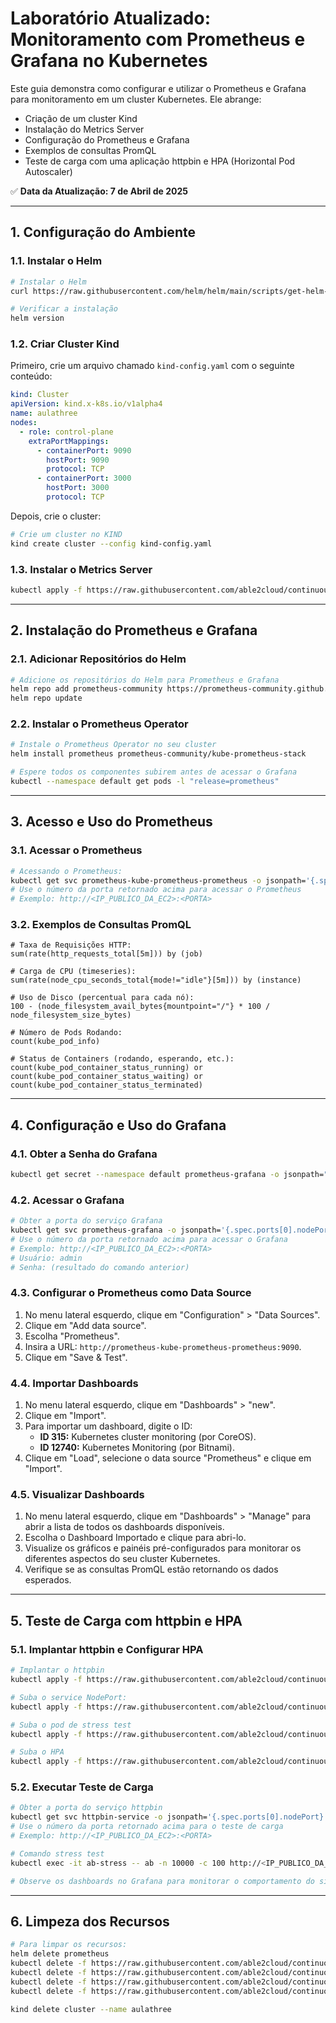 # Laboratório Atualizado: Monitoramento com Prometheus e Grafana no Kubernetes

Este guia demonstra como configurar e utilizar o Prometheus e Grafana para monitoramento em um cluster Kubernetes. Ele abrange:
- Criação de um cluster Kind
- Instalação do Metrics Server
- Configuração do Prometheus e Grafana
- Exemplos de consultas PromQL
- Teste de carga com uma aplicação httpbin e HPA (Horizontal Pod Autoscaler)

✅ **Data da Atualização: 7 de Abril de 2025**

---

## 1. Configuração do Ambiente

### 1.1. Instalar o Helm
```bash
# Instalar o Helm
curl https://raw.githubusercontent.com/helm/helm/main/scripts/get-helm-3 | bash

# Verificar a instalação
helm version
```

### 1.2. Criar Cluster Kind
Primeiro, crie um arquivo chamado `kind-config.yaml` com o seguinte conteúdo:
```yaml
kind: Cluster
apiVersion: kind.x-k8s.io/v1alpha4
name: aulathree
nodes:
  - role: control-plane
    extraPortMappings:
      - containerPort: 9090
        hostPort: 9090
        protocol: TCP
      - containerPort: 3000
        hostPort: 3000
        protocol: TCP 
```

Depois, crie o cluster:
```bash
# Crie um cluster no KIND
kind create cluster --config kind-config.yaml
```

### 1.3. Instalar o Metrics Server
```bash
kubectl apply -f https://raw.githubusercontent.com/able2cloud/continuous_monitoring_log_analytics/main/aulas_2025/aula3/metricserverfull.yaml
```

---

## 2. Instalação do Prometheus e Grafana

### 2.1. Adicionar Repositórios do Helm
```bash
# Adicione os repositórios do Helm para Prometheus e Grafana
helm repo add prometheus-community https://prometheus-community.github.io/helm-charts
helm repo update
```

### 2.2. Instalar o Prometheus Operator
```bash
# Instale o Prometheus Operator no seu cluster
helm install prometheus prometheus-community/kube-prometheus-stack

# Espere todos os componentes subirem antes de acessar o Grafana
kubectl --namespace default get pods -l "release=prometheus"
```

---

## 3. Acesso e Uso do Prometheus

### 3.1. Acessar o Prometheus
```bash
# Acessando o Prometheus:
kubectl get svc prometheus-kube-prometheus-prometheus -o jsonpath='{.spec.ports[0].nodePort}'
# Use o número da porta retornado acima para acessar o Prometheus
# Exemplo: http://<IP_PUBLICO_DA_EC2>:<PORTA>
```

### 3.2. Exemplos de Consultas PromQL
```
# Taxa de Requisições HTTP:
sum(rate(http_requests_total[5m])) by (job)

# Carga de CPU (timeseries):
sum(rate(node_cpu_seconds_total{mode!="idle"}[5m])) by (instance)

# Uso de Disco (percentual para cada nó):
100 - (node_filesystem_avail_bytes{mountpoint="/"} * 100 / node_filesystem_size_bytes)

# Número de Pods Rodando:
count(kube_pod_info)

# Status de Containers (rodando, esperando, etc.):
count(kube_pod_container_status_running) or count(kube_pod_container_status_waiting) or count(kube_pod_container_status_terminated)
```

---

## 4. Configuração e Uso do Grafana

### 4.1. Obter a Senha do Grafana
```bash
kubectl get secret --namespace default prometheus-grafana -o jsonpath="{.data.admin-password}" | base64 --decode ; echo
```

### 4.2. Acessar o Grafana
```bash
# Obter a porta do serviço Grafana
kubectl get svc prometheus-grafana -o jsonpath='{.spec.ports[0].nodePort}'
# Use o número da porta retornado acima para acessar o Grafana
# Exemplo: http://<IP_PUBLICO_DA_EC2>:<PORTA>
# Usuário: admin
# Senha: (resultado do comando anterior)
```

### 4.3. Configurar o Prometheus como Data Source
1. No menu lateral esquerdo, clique em "Configuration" > "Data Sources".
2. Clique em "Add data source".
3. Escolha "Prometheus".
4. Insira a URL: `http://prometheus-kube-prometheus-prometheus:9090`.
5. Clique em "Save & Test".

### 4.4. Importar Dashboards
1. No menu lateral esquerdo, clique em "Dashboards" > "new".
2. Clique em "Import".
3. Para importar um dashboard, digite o ID:
   - **ID 315:** Kubernetes cluster monitoring (por CoreOS).
   - **ID 12740:** Kubernetes Monitoring (por Bitnami).
4. Clique em "Load", selecione o data source "Prometheus" e clique em "Import".

### 4.5. Visualizar Dashboards
1. No menu lateral esquerdo, clique em "Dashboards" > "Manage" para abrir a lista de todos os dashboards disponíveis.
2. Escolha o Dashboard Importado e clique para abri-lo.
3. Visualize os gráficos e painéis pré-configurados para monitorar os diferentes aspectos do seu cluster Kubernetes.
4. Verifique se as consultas PromQL estão retornando os dados esperados.

---

## 5. Teste de Carga com httpbin e HPA

### 5.1. Implantar httpbin e Configurar HPA
```bash
# Implantar o httpbin
kubectl apply -f https://raw.githubusercontent.com/able2cloud/continuous_monitoring_log_analytics/main/aulas_2025/aula3/deploymentexample.yaml

# Suba o service NodePort:
kubectl apply -f https://raw.githubusercontent.com/able2cloud/continuous_monitoring_log_analytics/main/aulas_2025/aula3/servicehttpbin-nodeport.yaml

# Suba o pod de stress test
kubectl apply -f https://raw.githubusercontent.com/able2cloud/continuous_monitoring_log_analytics/main/aulas_2025/aula3/pod.yaml

# Suba o HPA
kubectl apply -f https://raw.githubusercontent.com/able2cloud/continuous_monitoring_log_analytics/main/aulas_2025/aula3/hpa-full.yaml
```

### 5.2. Executar Teste de Carga
```bash
# Obter a porta do serviço httpbin
kubectl get svc httpbin-service -o jsonpath='{.spec.ports[0].nodePort}'
# Use o número da porta retornado acima para o teste de carga
# Exemplo: http://<IP_PUBLICO_DA_EC2>:<PORTA>

# Comando stress test
kubectl exec -it ab-stress -- ab -n 10000 -c 100 http://<IP_PUBLICO_DA_EC2>:<PORTA>/get

# Observe os dashboards no Grafana para monitorar o comportamento do sistema durante o teste
```

---

## 6. Limpeza dos Recursos
```bash
# Para limpar os recursos:
helm delete prometheus
kubectl delete -f https://raw.githubusercontent.com/able2cloud/continuous_monitoring_log_analytics/main/aulas_2025/aula3/servicehttpbin-nodeport.yaml
kubectl delete -f https://raw.githubusercontent.com/able2cloud/continuous_monitoring_log_analytics/main/aulas_2025/aula3/deploymentexample.yaml
kubectl delete -f https://raw.githubusercontent.com/able2cloud/continuous_monitoring_log_analytics/main/aulas_2025/aula3/pod.yaml
kubectl delete -f https://raw.githubusercontent.com/able2cloud/continuous_monitoring_log_analytics/main/aulas_2025/aula3/hpa-full.yaml

kind delete cluster --name aulathree
``` 